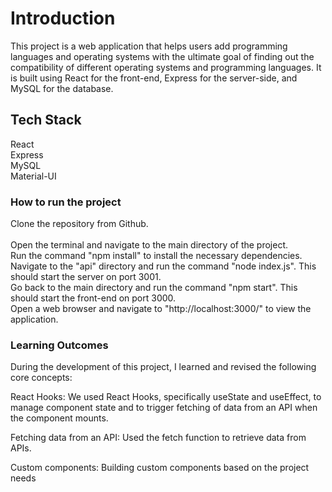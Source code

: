 # Introduction

This project is a web application that helps users add programming languages and operating systems with the ultimate goal of finding out the compatibility of different operating systems and programming languages. It is built using React for the front-end, Express for the server-side, and MySQL for the database.

## Tech Stack

React\
Express\
MySQL\
Material-UI


### How to run the project

Clone the repository from Github.\
\
Open the terminal and navigate to the main directory of the project.\
Run the command "npm install" to install the necessary dependencies.\
Navigate to the "api" directory and run the command "node index.js". This should start the server on port 3001.\
Go back to the main directory and run the command "npm start". This should start the front-end on port 3000.\
Open a web browser and navigate to "http://localhost:3000/" to view the application.

### Learning Outcomes

During the development of this project, I learned and revised the following core concepts:

React Hooks: We used React Hooks, specifically useState and useEffect, to manage component state and to trigger fetching of data from an API when the component mounts.

Fetching data from an API: Used the fetch function to retrieve data from APIs.

Custom components: Building custom components based on the project needs
